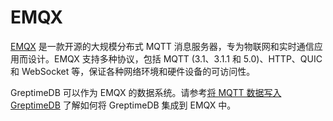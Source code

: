 # EMQX

[EMQX](https://www.emqx.io/) 是一款开源的大规模分布式 MQTT 消息服务器，专为物联网和实时通信应用而设计。EMQX 支持多种协议，包括 MQTT (3.1、3.1.1 和 5.0)、HTTP、QUIC 和 WebSocket 等，保证各种网络环境和硬件设备的可访问性。

GreptimeDB 可以作为 EMQX 的数据系统。请参考[将 MQTT 数据写入 GreptimeDB](https://docs.emqx.com/zh/emqx/latest/data-integration/data-bridge-greptimedb.html) 了解如何将 GreptimeDB 集成到 EMQX 中。
